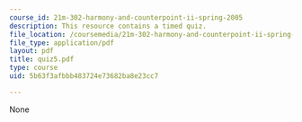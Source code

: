 ```yaml
---
course_id: 21m-302-harmony-and-counterpoint-ii-spring-2005
description: This resource contains a timed quiz.
file_location: /coursemedia/21m-302-harmony-and-counterpoint-ii-spring-2005/5b63f3afbbb483724e73682ba8e23cc7_quiz5.pdf
file_type: application/pdf
layout: pdf
title: quiz5.pdf
type: course
uid: 5b63f3afbbb483724e73682ba8e23cc7

---
```

None